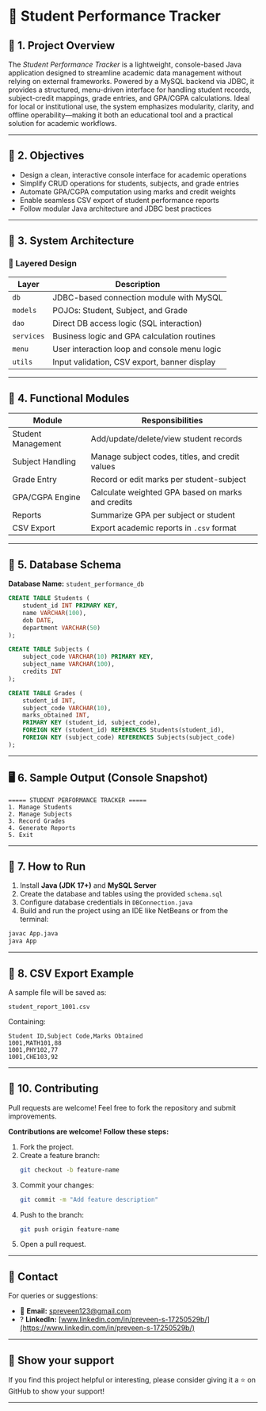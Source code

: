 # 📘 Student Performance Tracker

## 📄 1. Project Overview

The *Student Performance Tracker* is a lightweight, console-based Java application designed to streamline academic data management without relying on external frameworks. Powered by a MySQL backend via JDBC, it provides a structured, menu-driven interface for handling student records, subject-credit mappings, grade entries, and GPA/CGPA calculations. Ideal for local or institutional use, the system emphasizes modularity, clarity, and offline operability—making it both an educational tool and a practical solution for academic workflows.

---

## 🎯 2. Objectives

- Design a clean, interactive console interface for academic operations  
- Simplify CRUD operations for students, subjects, and grade entries  
- Automate GPA/CGPA computation using marks and credit weights  
- Enable seamless CSV export of student performance reports  
- Follow modular Java architecture and JDBC best practices  

---

## 🧱 3. System Architecture

### 🔹 Layered Design

| Layer     | Description                                  |
|-----------|----------------------------------------------|
| `db`      | JDBC-based connection module with MySQL      |
| `models`  | POJOs: Student, Subject, and Grade           |
| `dao`     | Direct DB access logic (SQL interaction)     |
| `services`| Business logic and GPA calculation routines  |
| `menu`    | User interaction loop and console menu logic |
| `utils`   | Input validation, CSV export, banner display |

---

## 🧪 4. Functional Modules

| Module              | Responsibilities                                          |
|---------------------|-----------------------------------------------------------|
| Student Management  | Add/update/delete/view student records                    |
| Subject Handling    | Manage subject codes, titles, and credit values           |
| Grade Entry         | Record or edit marks per student-subject                  |
| GPA/CGPA Engine     | Calculate weighted GPA based on marks and credits         |
| Reports             | Summarize GPA per subject or student                      |
| CSV Export          | Export academic reports in `.csv` format                  |

---

## 📂 5. Database Schema

**Database Name:** `student_performance_db`

```sql
CREATE TABLE Students (
    student_id INT PRIMARY KEY,
    name VARCHAR(100),
    dob DATE,
    department VARCHAR(50)
);

CREATE TABLE Subjects (
    subject_code VARCHAR(10) PRIMARY KEY,
    subject_name VARCHAR(100),
    credits INT
);

CREATE TABLE Grades (
    student_id INT,
    subject_code VARCHAR(10),
    marks_obtained INT,
    PRIMARY KEY (student_id, subject_code),
    FOREIGN KEY (student_id) REFERENCES Students(student_id),
    FOREIGN KEY (subject_code) REFERENCES Subjects(subject_code)
);
```

---

## 🖥️ 6. Sample Output (Console Snapshot)

```
===== STUDENT PERFORMANCE TRACKER =====
1. Manage Students
2. Manage Subjects
3. Record Grades
4. Generate Reports
5. Exit
```

---

## 🚀 7. How to Run

1. Install **Java (JDK 17+)** and **MySQL Server**
2. Create the database and tables using the provided `schema.sql`
3. Configure database credentials in `DBConnection.java`
4. Build and run the project using an IDE like NetBeans or from the terminal:

```bash
javac App.java
java App
```

---

## 🧾 8. CSV Export Example

A sample file will be saved as:

```
student_report_1001.csv
```

Containing:

```
Student ID,Subject Code,Marks Obtained
1001,MATH101,88
1001,PHY102,77
1001,CHE103,92
```

---

## 🤝 10.  Contributing

Pull requests are welcome! Feel free to fork the repository and submit improvements.

**Contributions are welcome! Follow these steps:**
1. Fork the project.
2. Create a feature branch:
   ```bash
   git checkout -b feature-name
   ```
3. Commit your changes:
   ```bash
   git commit -m "Add feature description"
   ```
4. Push to the branch:
   ```bash
   git push origin feature-name
   ```
5. Open a pull request.

---

## 📧 Contact

For queries or suggestions:

- 📧 **Email:** [spreveen123@gmail.com](mailto:spreveen123@gmail.com)  
- ? **LinkedIn:** [www.linkedin.com/in/preveen-s-17250529b/](https://www.linkedin.com/in/preveen-s-17250529b/)

---

## 🌟 Show your support

If you find this project helpful or interesting, please consider giving it a ⭐ on GitHub to show your support!

---


